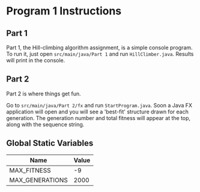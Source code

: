 **<h1>Program 1 Instructions</h1>**

**<h2>Part 1</h2>**
<p>Part 1, the Hill-climbing algorithm assignment, is a simple console program. To run it, just open <code>src/main/java/Part 1</code> and run <code>HillClimber.java</code>. Results will print in the console.</p>

**<h2>Part 2</h2>**
<p>Part 2 is where things get fun. </p>
<p>Go to <code>src/main/java/Part 2/fx</code> and run <code>StartProgram.java</code>. Soon a Java FX application will open and you will see a 'best-fit' structure drawn for each generation. The generation number and total fitness will appear at the top, along with the sequence string. </p>

Global Static Variables 
-----------------------
Name            | Value
-------------   | -----
MAX_FITNESS     | -9
MAX_GENERATIONS | 2000
